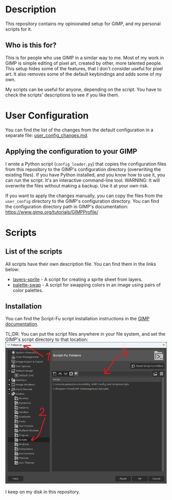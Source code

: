 # Description
This repository contains my opinionated setup for GIMP, and my personal scripts for it.

## Who is this for?
This is for people who use GIMP in a similar way to me. Most of my work in GIMP is simple editing of pixel art, created by other, more talented people. This setup hides some of the features, that I don't consider useful for pixel art. It also removes some of the default keybindings and adds some of my own.

My scripts can be useful for anyone, depending on the script. You have to check the scripts' descriptions to see if you like them.

# User Configuration
You can find the list of the changes from the default configuration in a separate file: [user_config_changes.md](user_config_changes.md).

## Applying the configuration to your GIMP
I wrote a Python script (`config_loader.py`) that copies the configuration files from this repository to the GIMP's configuration directory (overwriting the existing files). If you have Python installed, and you know how to use it, you can run the script. It's an interactive command-line tool. WARNING: It will overwrite the files without making a backup. Use it at your own risk.

If you want to apply the changes manually, you can copy the files from the `user_config` directory to the GIMP's configuration directory. You can find the configuration directory path in GIMP's documentation: https://www.gimp.org/tutorials/GIMPProfile/

# Scripts
## List of the scripts
All scripts have their own description file. You can find them in the links below:

- [layers-sprite](layers-sprite.md) - A script for creating a sprite sheet from layers.
- [palette-swap](palette-swap.md) - A script for swapping colors in an image using pairs of color palettes.

## Installation
You can find the Script-Fu script installation instructions in the [GIMP documentation](https://docs.gimp.org/en/install-script-fu.html).

TL;DR: You can put the script files anywhere in your file system, and set the GIMP's script directory to that location:
![](doc/script_installation.png)

I keep on my disk in this repository.
